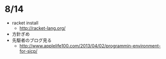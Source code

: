 8/14
=================

* racket install
	- http://racket-lang.org/
* 方針ぎめ
* 先駆者のブログ見る
	- http://www.applelife100.com/2013/04/02/programmin-environment-for-sicp/


